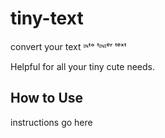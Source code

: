 # tiny-text
convert your text ᶦᶰᵗᵒ ᵗᶦᶰᶦᵉʳ ᵗᵉˣᵗ

Helpful for all your tiny cute needs.

## How to Use

instructions go here 